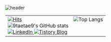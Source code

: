<!-- Header Image -->
![header](https://capsule-render.vercel.app/api?type=rounded&color=gradient&color0=ff2079&color1=21d4fd&text=Welcome%20to%20TaeHyoun's%20GitHub%20👋&animation=twinkling&fontSize=40&fontAlignY=50&fontAlign=50&height=180)

<!-- Main Content Table -->
<table>
  <tr>
    <!-- GitHub Stats Column -->
    <td valign="top">
      <a href="https://hits.seeyoufarm.com">
        <img src="https://hits.seeyoufarm.com/api/count/incr/badge.svg?url=https%3A%2F%2Fgithub.com%2F9taetae9&count_bg=%234AD01C&title_bg=%23555555&icon=&icon_color=%23E7E7E7&title=hits&edge_flat=false" alt="Hits">
      </a>
      <br>
      <img src="https://github-readme-stats.vercel.app/api?username=9taetae9&count_private=true&show_icons=true&theme=neon" alt="9taetae9's GitHub stats">
      <br>
      <!-- Social Icons -->
      <a href="https://www.linkedin.com/in/taehyoun-kim-9taetae9/">
        <img src="https://img.shields.io/badge/LinkedIn-0077B5?style=flat-square&logo=linkedin&logoColor=white" alt="LinkedIn">
      </a>
      <a href="https://9taetae9.tistory.com/">
        <img src="https://img.shields.io/badge/Tistory-000000?style=flat-square&logo=tistory&logoColor=white" alt="Tistory Blog">
      </a>
    </td>
    <!-- Most Used Languages Column -->
    <td valign="top">
      <img src="https://github-readme-stats.vercel.app/api/top-langs/?username=9taetae9&langs_count=5" alt="Top Langs">
    </td>
  </tr>
</table>
